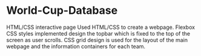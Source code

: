 # World-Cup-Database
HTML/CSS interactive page
Used HTML/CSS to create a webpage. 
Flexbox CSS styles implemented design the topbar which is fixed to the top of the screen as user scrolls.
CSS grid design is used for the layout of the main webpage and the information containers for each team.
